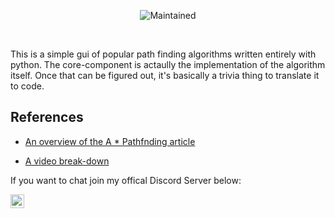 
<p  align="center">

<img  src="https://img.shields.io/maintenance/yes/2020?style=for-the-badge"  alt="Maintained">

</p>

<br>

  

This is a simple gui of popular path finding algorithms written entirely with python. The core-component is actaully the implementation of the algorithm itself. Once that can be figured out, it's basically a trivia thing to translate it to code.
  
  

## References

  

*  [An overview of the A * Pathfnding article](https://medium.com/@karlmatthes/pathfinding-a-search-algorithm-d77400c89888)

*  [A video break-down](https://www.youtube.com/watch?v=JtiK0DOeI4A&t=2688s)

  
  

If you want to chat join my offical Discord Server below:

[<img align="left" alt="codeSTACKr | Instagram" width="22px" src="https://cdn.jsdelivr.net/npm/simple-icons@3.4.0/icons/discord.svg" />][discord]


<br/>

[discord]: https://discord.gg/cHMRBNT

  

